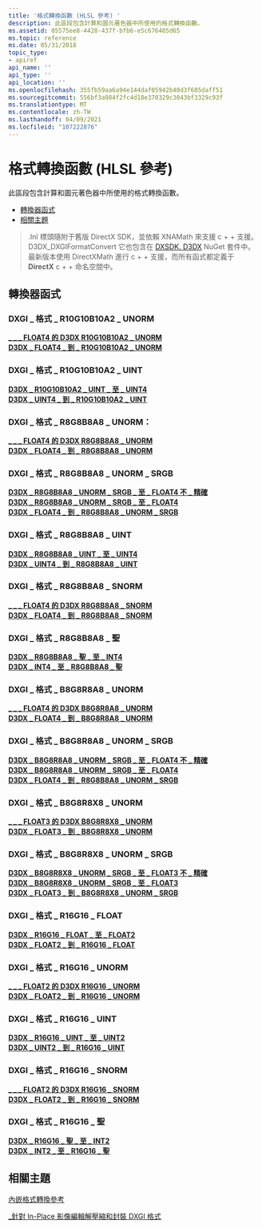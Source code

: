 ```yaml
---
title: '格式轉換函數 (HLSL 參考) '
description: 此區段包含計算和圖元著色器中所使用的格式轉換函數。
ms.assetid: 05575ee8-4428-437f-bfb6-e5c676405d65
ms.topic: reference
ms.date: 05/31/2018
topic_type:
- apiref
api_name: ''
api_type: ''
api_location: ''
ms.openlocfilehash: 355fb59aa6a94e144daf05942b40d3f685daff51
ms.sourcegitcommit: 556bf3a984f2fc4d18e370329c3043bf3329c93f
ms.translationtype: MT
ms.contentlocale: zh-TW
ms.lasthandoff: 04/09/2021
ms.locfileid: "107222876"
---
```

# <a name="format-conversion-functions-hlsl-reference"></a>格式轉換函數 (HLSL 參考) 

此區段包含計算和圖元著色器中所使用的格式轉換函數。

-   [轉換器函式](#converter-functions)
-   [相關主題](#related-topics)

> .Inl 標頭隨附于舊版 DirectX SDK，並依賴 XNAMath 來支援 c + + 支援。 D3DX_DXGIFormatConvert 它也包含在 [DXSDK. D3DX](https://www.nuget.org/packages/Microsoft.DXSDK.D3DX) NuGet 套件中。 最新版本使用 DirectXMath 進行 c + + 支援，而所有函式都定義于 **DirectX** c + + 命名空間中。

## <a name="converter-functions"></a>轉換器函式

### <a name="dxgi_format_r10g10b10a2_unorm"></a>DXGI \_ 格式 \_ R10G10B10A2 \_ UNORM

<dl>

[**\_ \_ \_ FLOAT4 的 D3DX R10G10B10A2 \_ UNORM**](d3dx-r10g10b10a2-unorm-to-float4.md)  
[**D3DX \_ FLOAT4 \_ 到 \_ R10G10B10A2 \_ UNORM**](d3dx-float4-to-r10g10b10a2-unorm.md)  
</dl>

### <a name="dxgi_format_r10g10b10a2_uint"></a>DXGI \_ 格式 \_ R10G10B10A2 \_ UINT

<dl>

[**D3DX \_ R10G10B10A2 \_ UINT \_ 至 \_ UINT4**](d3dx-r10g10b10a2-uint-to-uint4.md)  
[**D3DX \_ UINT4 \_ 到 \_ R10G10B10A2 \_ UINT**](d3dx-uint4-to-r10g10b10a2-uint.md)  
</dl>

### <a name="dxgi_format_r8g8b8a8_unorm"></a>DXGI \_ 格式 \_ R8G8B8A8 \_ UNORM：

<dl>

[**\_ \_ \_ FLOAT4 的 D3DX R8G8B8A8 \_ UNORM**](d3dx-r8g8b8a8-unorm-to-float4.md)  
[**D3DX \_ FLOAT4 \_ 到 \_ R8G8B8A8 \_ UNORM**](d3dx-float4-to-r8g8b8a8-unorm.md)  
</dl>

### <a name="dxgi_format_r8g8b8a8_unorm_srgb"></a>DXGI \_ 格式 \_ R8G8B8A8 \_ UNORM \_ SRGB

<dl>

[**D3DX \_ R8G8B8A8 \_ UNORM \_ SRGB \_ 至 \_ FLOAT4 不 \_ 精確**](d3dx-r8g8b8a8-unorm-srgb-to-float4-inexact.md)  
[**D3DX \_ R8G8B8A8 \_ UNORM \_ SRGB \_ 至 \_ FLOAT4**](d3dx-r8g8b8a8-unorm-srgb-to-float4.md)  
[**D3DX \_ FLOAT4 \_ 到 \_ R8G8B8A8 \_ UNORM \_ SRGB**](d3dx-float4-to-r8g8b8a8-unorm-srgb.md)  
</dl>

### <a name="dxgi_format_r8g8b8a8_uint"></a>DXGI \_ 格式 \_ R8G8B8A8 \_ UINT

<dl>

[**D3DX \_ R8G8B8A8 \_ UINT \_ 至 \_ UINT4**](d3dx-r8g8b8a8-uint-to-uint4.md)  
[**D3DX \_ UINT4 \_ 到 \_ R8G8B8A8 \_ UINT**](d3dx-uint4-to-r8g8b8a8-uint.md)  
</dl>

### <a name="dxgi_format_r8g8b8a8_snorm"></a>DXGI \_ 格式 \_ R8G8B8A8 \_ SNORM

<dl>

[**\_ \_ \_ FLOAT4 的 D3DX R8G8B8A8 \_ SNORM**](d3dx-r8g8b8a8-snorm-to-float4.md)  
[**D3DX \_ FLOAT4 \_ 到 \_ R8G8B8A8 \_ SNORM**](d3dx-float4-to-r8g8b8a8-snorm.md)  
</dl>

### <a name="dxgi_format_r8g8b8a8_sint"></a>DXGI \_ 格式 \_ R8G8B8A8 \_ 聖

<dl>

[**D3DX \_ R8G8B8A8 \_ 聖 \_ 至 \_ INT4**](d3dx-r8g8b8a8-sint-to-int4.md)  
[**D3DX \_ INT4 \_ 至 \_ R8G8B8A8 \_ 聖**](d3dx-int4-to-r8g8b8a8-sint.md)  
</dl>

### <a name="dxgi_format_b8g8r8a8_unorm"></a>DXGI \_ 格式 \_ B8G8R8A8 \_ UNORM

<dl>

[**\_ \_ \_ FLOAT4 的 D3DX B8G8R8A8 \_ UNORM**](d3dx-b8g8r8a8-unorm-to-float4.md)  
[**D3DX \_ FLOAT4 \_ 到 \_ B8G8R8A8 \_ UNORM**](d3dx-float4-to-b8g8r8a8-unorm.md)  
</dl>

### <a name="dxgi_format_b8g8r8a8_unorm_srgb"></a>DXGI \_ 格式 \_ B8G8R8A8 \_ UNORM \_ SRGB

<dl>

[**D3DX \_ B8G8R8A8 \_ UNORM \_ SRGB \_ 至 \_ FLOAT4 不 \_ 精確**](d3dx-b8g8r8a8-unorm-srgb-to-float4-inexact.md)  
[**D3DX \_ B8G8R8A8 \_ UNORM \_ SRGB \_ 至 \_ FLOAT4**](d3dx-b8g8r8a8-unorm-srgb-to-float4.md)  
[**D3DX \_ FLOAT4 \_ 到 \_ R8G8B8A8 \_ UNORM \_ SRGB**](d3dx-float4-to-r8g8b8a8-unorm-srgb.md)  
</dl>

### <a name="dxgi_format_b8g8r8x8_unorm"></a>DXGI \_ 格式 \_ B8G8R8X8 \_ UNORM

<dl>

[**\_ \_ \_ FLOAT3 的 D3DX B8G8R8X8 \_ UNORM**](d3dx-b8g8r8x8-unorm-to-float3.md)  
[**D3DX \_ FLOAT3 \_ 到 \_ B8G8R8X8 \_ UNORM**](d3dx-float3-to-b8g8r8x8-unorm.md)  
</dl>

### <a name="dxgi_format_b8g8r8x8_unorm_srgb"></a>DXGI \_ 格式 \_ B8G8R8X8 \_ UNORM \_ SRGB

<dl>

[**D3DX \_ B8G8R8X8 \_ UNORM \_ SRGB \_ 至 \_ FLOAT3 不 \_ 精確**](d3dx-b8g8r8x8-unorm-srgb-to-float3-inexact.md)  
[**D3DX \_ B8G8R8X8 \_ UNORM \_ SRGB \_ 至 \_ FLOAT3**](d3dx-b8g8r8x8-unorm-srgb-to-float3.md)  
[**D3DX \_ FLOAT3 \_ 到 \_ B8G8R8X8 \_ UNORM \_ SRGB**](d3dx-float3-to-b8g8r8x8-unorm-srgb.md)  
</dl>

### <a name="dxgi_format_r16g16_float"></a>DXGI \_ 格式 \_ R16G16 \_ FLOAT

<dl>

[**D3DX \_ R16G16 \_ FLOAT \_ 至 \_ FLOAT2**](d3dx-r16g16-float-to-float2.md)  
[**D3DX \_ FLOAT2 \_ 到 \_ R16G16 \_ FLOAT**](d3dx-float2-to-r16g16-float.md)  
</dl>

### <a name="dxgi_format_r16g16_unorm"></a>DXGI \_ 格式 \_ R16G16 \_ UNORM

<dl>

[**\_ \_ \_ FLOAT2 的 D3DX R16G16 \_ UNORM**](d3dx-r16g16-unorm-to-float2.md)  
[**D3DX \_ FLOAT2 \_ 到 \_ R16G16 \_ UNORM**](d3dx-float2-to-r16g16-unorm.md)  
</dl>

### <a name="dxgi_format_r16g16_uint"></a>DXGI \_ 格式 \_ R16G16 \_ UINT

<dl>

[**D3DX \_ R16G16 \_ UINT \_ 至 \_ UINT2**](d3dx-r16g16-uint-to-uint2.md)  
[**D3DX \_ UINT2 \_ 到 \_ R16G16 \_ UINT**](d3dx-uint2-to-r16g16-uint.md)  
</dl>

### <a name="dxgi_format_r16g16_snorm"></a>DXGI \_ 格式 \_ R16G16 \_ SNORM

<dl>

[**\_ \_ \_ FLOAT2 的 D3DX R16G16 \_ SNORM**](d3dx-r16g16-snorm-to-float2.md)  
[**D3DX \_ FLOAT2 \_ 到 \_ R16G16 \_ SNORM**](d3dx-float2-to-r16g16-snorm.md)  
</dl>

### <a name="dxgi_format_r16g16_sint"></a>DXGI \_ 格式 \_ R16G16 \_ 聖

<dl>

[**D3DX \_ R16G16 \_ 聖 \_ 至 \_ INT2**](d3dx-r16g16-sint-to-int2.md)  
[**D3DX \_ INT2 \_ 至 \_ R16G16 \_ 聖**](d3dx-int2-to-r16g16-sint.md)  
</dl>

## <a name="related-topics"></a>相關主題

<dl> <dt>

[內嵌格式轉換參考](inline-format-conversion-reference.md)
</dt> <dt>

[\_針對 In-Place 影像編輯解壓縮和封裝 DXGI 格式](dx-graphics-hlsl-unpacking-packing-dxgi-format.md)
</dt> </dl>

 

 
